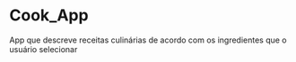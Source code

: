 # Cook_App
App que descreve receitas culinárias de acordo com os ingredientes que o usuário selecionar
